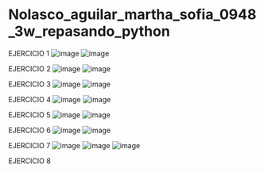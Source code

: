 # Nolasco_aguilar_martha_sofia_0948_3w_repasando_python
EJERCICIO 1
![image](https://github.com/user-attachments/assets/06fda84c-b1ff-46a3-b60a-eeba7225ac95)
![image](https://github.com/user-attachments/assets/363b3c64-113c-4a23-b546-79a4b5474b89)

EJERCICIO 2
![image](https://github.com/user-attachments/assets/0b1a167b-71ec-4bdc-85f2-7ad4426ffbb9)
![image](https://github.com/user-attachments/assets/fef0da24-cb5b-4845-ac40-f3d14d00a05b)

EJERCICIO 3 
![image](https://github.com/user-attachments/assets/c1052628-0186-4781-809d-0bcca4f318cd)
![image](https://github.com/user-attachments/assets/14c1309a-cc22-407e-b6ac-03f8f6279736)

EJERCICIO 4
![image](https://github.com/user-attachments/assets/01091ecc-15a8-4c5f-8deb-e34236126823)
![image](https://github.com/user-attachments/assets/110ec356-c36a-4bf2-9cd3-99eda642673e)

EJERCICIO 5
![image](https://github.com/user-attachments/assets/4d84ecac-fb0e-4f63-bb81-363d8c25f374)
![image](https://github.com/user-attachments/assets/31d3b86c-c2e0-4bb4-88cd-1746deefe228)

EJERCICIO 6
![image](https://github.com/user-attachments/assets/441b4616-35f0-4032-acd5-c0db641d1e91)
![image](https://github.com/user-attachments/assets/2c9e5706-bd7d-46cb-a6bb-8d0bb1218242)

EJERCICIO 7
![image](https://github.com/user-attachments/assets/58f915fa-3272-4e07-a943-8d5d16485548)
![image](https://github.com/user-attachments/assets/9a5323ab-4fab-4188-91a1-df9e2adbdfd8)
![image](https://github.com/user-attachments/assets/f0f8e6d8-5dfe-41c6-b5fb-03cfc12951cc)

EJERCICIO 8














